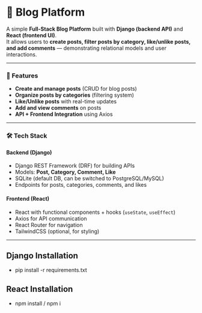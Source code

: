 # 📝 Blog Platform  

A simple **Full-Stack Blog Platform** built with **Django (backend API)** and **React (frontend UI)**.  
It allows users to **create posts, filter posts by category, like/unlike posts, and add comments** — demonstrating relational models and user interactions.  

---

### 🚀 Features  
- **Create and manage posts** (CRUD for blog posts)  
- **Organize posts by categories** (filtering system)  
- **Like/Unlike posts** with real-time updates  
- **Add and view comments** on posts  
- **API + Frontend Integration** using Axios  

---

### 🛠 Tech Stack  

#### Backend (Django)  
- Django REST Framework (DRF) for building APIs  
- Models: **Post, Category, Comment, Like**  
- SQLite (default DB, can be switched to PostgreSQL/MySQL)  
- Endpoints for posts, categories, comments, and likes  

#### Frontend (React)  
- React with functional components + hooks (`useState`, `useEffect`)  
- Axios for API communication  
- React Router for navigation  
- TailwindCSS (optional, for styling)  

---

## Django Installation ##
- pip install -r requirements.txt

## React Installation ##
- npm install / npm i